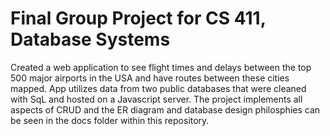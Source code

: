 # Final Group Project for CS 411, Database Systems
Created a web application to see flight times and delays between the top 500 major airports in the USA and have routes between these cities mapped. App utilizes data from two public databases that were cleaned with SqL and hosted on a Javascript server. The project implements all aspects of CRUD and the ER diagram and database design philosphies can be seen in the docs folder within this repository.
